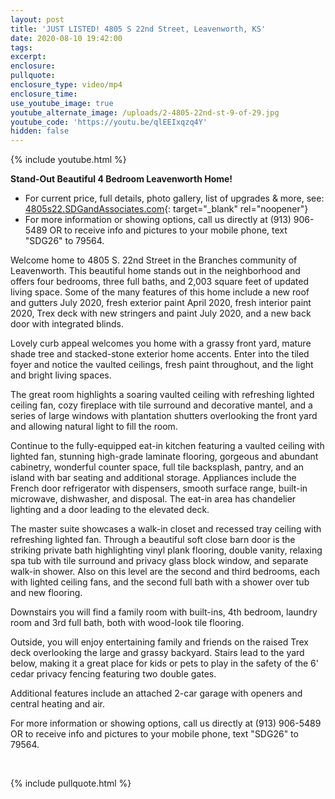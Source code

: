 ```yaml
---
layout: post
title: 'JUST LISTED! 4805 S 22nd Street, Leavenworth, KS'
date: 2020-08-10 19:42:00
tags:
excerpt:
enclosure:
pullquote:
enclosure_type: video/mp4
enclosure_time:
use_youtube_image: true
youtube_alternate_image: /uploads/2-4805-22nd-st-9-of-29.jpg
youtube_code: 'https://youtu.be/qlEEIxqzq4Y'
hidden: false
---
```


{% include youtube.html %}

**Stand-Out Beautiful 4 Bedroom Leavenworth Home\!**

* For current price, full details, photo gallery, list of upgrades & more, see: [4805s22.SDGandAssociates.com](http://4805s22.SDGandAssociates.com){: target="_blank" rel="noopener"}
* For more information or showing options, call us directly at (913) 906-5489 OR to receive info and pictures to your mobile phone, text "SDG26" to 79564.

Welcome home to 4805 S. 22nd Street in the Branches community of Leavenworth. This beautiful home stands out in the neighborhood and offers four bedrooms, three full baths, and 2,003 square feet of updated living space. Some of the many features of this home include a new roof and gutters July 2020, fresh exterior paint April 2020, fresh interior paint 2020, Trex deck with new stringers and paint July 2020, and a new back door with integrated blinds.

Lovely curb appeal welcomes you home with a grassy front yard, mature shade tree and stacked-stone exterior home accents. Enter into the tiled foyer and notice the vaulted ceilings, fresh paint throughout, and the light and bright living spaces.

The great room highlights a soaring vaulted ceiling with refreshing lighted ceiling fan, cozy fireplace with tile surround and decorative mantel, and a series of large windows with plantation shutters overlooking the front yard and allowing natural light to fill the room.

Continue to the fully-equipped eat-in kitchen featuring a vaulted ceiling with lighted fan, stunning high-grade laminate flooring, gorgeous and abundant cabinetry, wonderful counter space, full tile backsplash, pantry, and an island with bar seating and additional storage. Appliances include the French door refrigerator with dispensers, smooth surface range, built-in microwave, dishwasher, and disposal. The eat-in area has chandelier lighting and a door leading to the elevated deck.

The master suite showcases a walk-in closet and recessed tray ceiling with refreshing lighted fan. Through a beautiful soft close barn door is the striking private bath highlighting vinyl plank flooring, double vanity, relaxing spa tub with tile surround and privacy glass block window, and separate walk-in shower. Also on this level are the second and third bedrooms, each with lighted ceiling fans, and the second full bath with a shower over tub and new flooring.

Downstairs you will find a family room with built-ins, 4th bedroom, laundry room and 3rd full bath, both with wood-look tile flooring.

Outside, you will enjoy entertaining family and friends on the raised Trex deck overlooking the large and grassy backyard. Stairs lead to the yard below, making it a great place for kids or pets to play in the safety of the 6' cedar privacy fencing featuring two double gates.

Additional features include an attached 2-car garage with openers and central heating and air.

For more information or showing options, call us directly at (913) 906-5489 OR to receive info and pictures to your mobile phone, text "SDG26" to 79564.

&nbsp;

{% include pullquote.html %}
